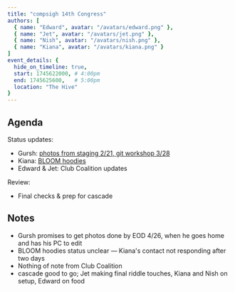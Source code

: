 ```yaml
---
title: "compsigh 14th Congress"
authors: [
  { name: "Edward", avatar: "/avatars/edward.png" },
  { name: "Jet", avatar: "/avatars/jet.png" },
  { name: "Nish", avatar: "/avatars/nish.png" },
  { name: "Kiana", avatar: "/avatars/kiana.png" }
]
event_details: {
  hide_on_timeline: true,
  start: 1745622000, # 4:00pm
  end: 1745625600,   # 5:00pm
  location: "The Hive"
}
---
```


## Agenda

Status updates:

- Gursh: [photos from staging 2/21, git workshop 3/28](https://github.com/compsigh/compsigh/issues/39)
- Kiana: [BLOOM hoodies](https://github.com/compsigh/compsigh/issues/44)
- Edward & Jet: Club Coalition updates

Review:

- Final checks & prep for cascade

## Notes

- Gursh promises to get photos done by EOD 4/26, when he goes home and has his PC to edit
- BLOOM hoodies status unclear — Kiana's contact not responding after two days
- Nothing of note from Club Coalition
- cascade good to go; Jet making final riddle touches, Kiana and Nish on setup, Edward on food

